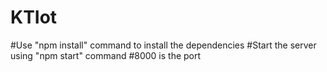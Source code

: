 # KTIot

#Use "npm install" command to install the dependencies
#Start the server using "npm start" command
#8000 is the port
